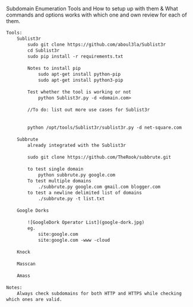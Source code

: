Subdomain Enumeration
	Tools and How to setup up with them & What commands and options works with which one and own review for each of them.

	Tools:
		Sublist3r
			sudo git clone https://github.com/aboul3la/Sublist3r
			cd Sublist3r
			sudo pip install -r requirements.txt

			Notes to install pip
				sudo apt-get install python-pip
				sudo apt-get install python3-pip

			Test whether the tool is working or not
				python Sublist3r.py -d <domain.com>

			//To do: list out more use cases for Sublist3r


			python /opt/tools/Sublist3r/sublist3r.py -d net-square.com

		Subbrute
			already integrated with the Sublist3r

			sudo git clone https://github.com/TheRook/subbrute.git

			to test single domain
				python subbrute.py google.com 
			To test multiple domains
				./subbrute.py google.com gmail.com blogger.com
			to test a newline delimited list of domains
				./subbrute.py -t list.txt

		Google Dorks

			![GoogleDork Operator List](google-dork.jpg)
			eg.
				site:google.com
				site:google.com -www -cloud

		Knock

		Masscan

		Amass

	Notes: 
		Always check subdomains for both HTTP and HTTPS while checking which ones are valid.

